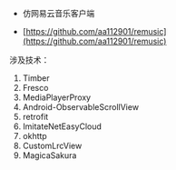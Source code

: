 * 仿网易云音乐客户端      

*  [https://github.com/aa112901/remusic](https://github.com/aa112901/remusic)

涉及技术：

1. Timber
2. Fresco
3. MediaPlayerProxy
4. Android-ObservableScrollView
5. retrofit
6. ImitateNetEasyCloud
7. okhttp
8. CustomLrcView
9. MagicaSakura





